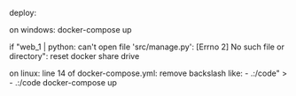 deploy:

on windows:
  docker-compose up

if "web_1  | python: can't open file 'src/manage.py': [Errno 2] No such file or directory":
  reset docker share drive

on linux:
 line 14 of docker-compose.yml:
  remove backslash like:
          - .\:/code" > - .:/code
  docker-compose up